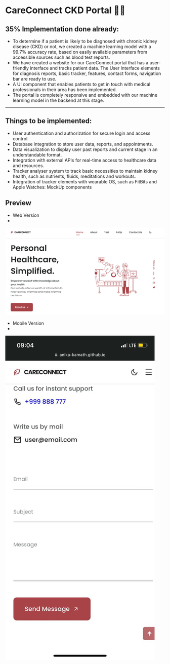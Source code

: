 # CareConnect CKD Portal 🧑‍⚕️


## 35% Implementation done already:
- To determine if a patient is likely to be diagnosed with chronic kidney disease (CKD) or not, we created a machine learning model with a 99.7% accuracy rate, based on easily available parameters from accessible sources such as blood test reports.
- We have created a website for our CareConnect portal that has a user-friendly interface and tracks patient data. The User Interface elements for diagnosis reports, basic tracker, features, contact forms, navigation bar are ready to use.
- A UI component that enables patients to get in touch with medical professionals in their area has been implemented.
- The portal is completely responsive and embedded with our machine learning model in the backend at this stage.

---


## Things to be implemented:
- User authentication and authorization for secure login and access control.
- Database integration to store user data, reports, and appointments.
- Data visualization to display user past reports and current stage in an understandable format.
- Integration with external APIs for real-time access to healthcare data and resources.
- Tracker analyser system to track basic necessities to maintain kidney health, such as nutrients, fluids, meditations and workouts.
- Integration of tracker elements with wearable OS, such as FitBits and Apple Watches: MockUp components


## Preview
- Web Version
- 
![preview](preview.png)

- Mobile Version
- 
![preview](preview2.jpeg)




